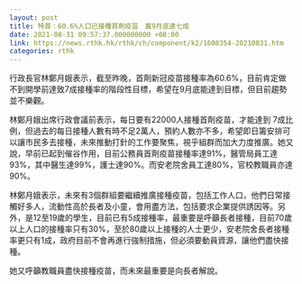 ```yaml
---
layout: post
title: 特首：60.6%人口已接種首劑疫苗　冀9月底達七成
date: 2021-08-31 09:57:37.000000000 +08:00
link: https://news.rthk.hk/rthk/ch/component/k2/1608354-20210831.htm
categories: rthk
---
```


行政長官林鄭月娥表示，截至昨晚，首劑新冠疫苗接種率為60.6%，目前肯定做不到開學前達致7成接種率的階段性目標，希望在9月底能達到目標，但目前趨勢並不樂觀。

林鄭月娥出席行政會議前表示，每日要有22000人接種首劑疫苗，才能達到 7成比例，但過去的每日接種人數有時不足2萬人，預約人數亦不多，希望即日籌安排可以讓市民多去接種，未來推動打針的工作要聚焦，視乎組群而加大力度推廣。她又說，早前已起到催谷作用，目前公務員首劑疫苗接種率達91%，醫管局員工達93%，其中醫生達99%，護士達90%。而安老院舍員工達80%，官校教職員亦達90%。

林鄭月娥表示，未來有3個群組要繼續推廣接種疫苗，包括工作人口，他們日常接觸好多人，流動性高於長者及小童，會用盡方法，包括要求企業提供誘因等。另外，是12至19歲的學生，目前已有5成接種率，最重要是呼籲長者接種，目前70歲以上人口的接種率只有30%，至於80歲以上接種的人士更少，安老院舍長者接種率更只有1成，政府目前不會再進行強制措施，但必須要動員資源，讓他們盡快接種。

她又呼籲教職員盡快接種疫苗，而未來最重要是向長者解說。
